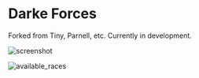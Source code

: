 # Darke Forces
Forked from Tiny, Parnell, etc.  Currently in development.

![screenshot](https://i.imgur.com/MQ4rfy3.png)

![available_races](https://i.imgur.com/g23BOkK.png)
